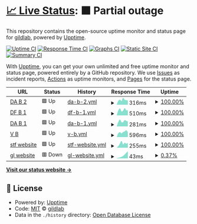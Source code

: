 # [📈 Live Status](https://upptime.gildlab.xyz): <!--live status--> **🟧 Partial outage**

This repository contains the open-source uptime monitor and status page for [gildlab](https://upptime.gildlab.xyz), powered by [Upptime](https://github.com/upptime/upptime).

[![Uptime CI](https://github.com/gildlab/upptime/workflows/Uptime%20CI/badge.svg)](https://github.com/gildlab/upptime/actions?query=workflow%3A%22Uptime+CI%22)
[![Response Time CI](https://github.com/gildlab/upptime/workflows/Response%20Time%20CI/badge.svg)](https://github.com/gildlab/upptime/actions?query=workflow%3A%22Response+Time+CI%22)
[![Graphs CI](https://github.com/gildlab/upptime/workflows/Graphs%20CI/badge.svg)](https://github.com/gildlab/upptime/actions?query=workflow%3A%22Graphs+CI%22)
[![Static Site CI](https://github.com/gildlab/upptime/workflows/Static%20Site%20CI/badge.svg)](https://github.com/gildlab/upptime/actions?query=workflow%3A%22Static+Site+CI%22)
[![Summary CI](https://github.com/gildlab/upptime/workflows/Summary%20CI/badge.svg)](https://github.com/gildlab/upptime/actions?query=workflow%3A%22Summary+CI%22)

With [Upptime](https://upptime.js.org), you can get your own unlimited and free uptime monitor and status page, powered entirely by a GitHub repository. We use [Issues](https://github.com/gildlab/upptime/issues) as incident reports, [Actions](https://github.com/gildlab/upptime/actions) as uptime monitors, and [Pages](https://upptime.gildlab.xyz) for the status page.

<!--start: status pages-->
<!-- This summary is generated by Upptime (https://github.com/upptime/upptime) -->
<!-- Do not edit this manually, your changes will be overwritten -->
<!-- prettier-ignore -->
| URL | Status | History | Response Time | Uptime |
| --- | ------ | ------- | ------------- | ------ |
| <img alt="" src="https://icons.duckduckgo.com/ip3/db2.gildlab.xyz.ico" height="13"> [DA B 2](https://db2.gildlab.xyz/api/v0/version) | 🟩 Up | [da-b-2.yml](https://github.com/gildlab/upptime/commits/HEAD/history/da-b-2.yml) | <details><summary><img alt="Response time graph" src="./graphs/da-b-2/response-time-week.png" height="20"> 316ms</summary><br><a href="https://upptime.gildlab.xyz/history/da-b-2"><img alt="Response time 322" src="https://img.shields.io/endpoint?url=https%3A%2F%2Fraw.githubusercontent.com%2Fgildlab%2Fupptime%2FHEAD%2Fapi%2Fda-b-2%2Fresponse-time.json"></a><br><a href="https://upptime.gildlab.xyz/history/da-b-2"><img alt="24-hour response time 283" src="https://img.shields.io/endpoint?url=https%3A%2F%2Fraw.githubusercontent.com%2Fgildlab%2Fupptime%2FHEAD%2Fapi%2Fda-b-2%2Fresponse-time-day.json"></a><br><a href="https://upptime.gildlab.xyz/history/da-b-2"><img alt="7-day response time 316" src="https://img.shields.io/endpoint?url=https%3A%2F%2Fraw.githubusercontent.com%2Fgildlab%2Fupptime%2FHEAD%2Fapi%2Fda-b-2%2Fresponse-time-week.json"></a><br><a href="https://upptime.gildlab.xyz/history/da-b-2"><img alt="30-day response time 313" src="https://img.shields.io/endpoint?url=https%3A%2F%2Fraw.githubusercontent.com%2Fgildlab%2Fupptime%2FHEAD%2Fapi%2Fda-b-2%2Fresponse-time-month.json"></a><br><a href="https://upptime.gildlab.xyz/history/da-b-2"><img alt="1-year response time 299" src="https://img.shields.io/endpoint?url=https%3A%2F%2Fraw.githubusercontent.com%2Fgildlab%2Fupptime%2FHEAD%2Fapi%2Fda-b-2%2Fresponse-time-year.json"></a></details> | <details><summary><a href="https://upptime.gildlab.xyz/history/da-b-2">100.00%</a></summary><a href="https://upptime.gildlab.xyz/history/da-b-2"><img alt="All-time uptime 92.84%" src="https://img.shields.io/endpoint?url=https%3A%2F%2Fraw.githubusercontent.com%2Fgildlab%2Fupptime%2FHEAD%2Fapi%2Fda-b-2%2Fuptime.json"></a><br><a href="https://upptime.gildlab.xyz/history/da-b-2"><img alt="24-hour uptime 100.00%" src="https://img.shields.io/endpoint?url=https%3A%2F%2Fraw.githubusercontent.com%2Fgildlab%2Fupptime%2FHEAD%2Fapi%2Fda-b-2%2Fuptime-day.json"></a><br><a href="https://upptime.gildlab.xyz/history/da-b-2"><img alt="7-day uptime 100.00%" src="https://img.shields.io/endpoint?url=https%3A%2F%2Fraw.githubusercontent.com%2Fgildlab%2Fupptime%2FHEAD%2Fapi%2Fda-b-2%2Fuptime-week.json"></a><br><a href="https://upptime.gildlab.xyz/history/da-b-2"><img alt="30-day uptime 95.74%" src="https://img.shields.io/endpoint?url=https%3A%2F%2Fraw.githubusercontent.com%2Fgildlab%2Fupptime%2FHEAD%2Fapi%2Fda-b-2%2Fuptime-month.json"></a><br><a href="https://upptime.gildlab.xyz/history/da-b-2"><img alt="1-year uptime 99.61%" src="https://img.shields.io/endpoint?url=https%3A%2F%2Fraw.githubusercontent.com%2Fgildlab%2Fupptime%2FHEAD%2Fapi%2Fda-b-2%2Fuptime-year.json"></a></details>
| <img alt="" src="https://icons.duckduckgo.com/ip3/ipfs.dragonflysun.ge.ico" height="13"> [DF B 1](https://ipfs.dragonflysun.ge/api/v0/version) | 🟩 Up | [df-b-1.yml](https://github.com/gildlab/upptime/commits/HEAD/history/df-b-1.yml) | <details><summary><img alt="Response time graph" src="./graphs/df-b-1/response-time-week.png" height="20"> 510ms</summary><br><a href="https://upptime.gildlab.xyz/history/df-b-1"><img alt="Response time 957" src="https://img.shields.io/endpoint?url=https%3A%2F%2Fraw.githubusercontent.com%2Fgildlab%2Fupptime%2FHEAD%2Fapi%2Fdf-b-1%2Fresponse-time.json"></a><br><a href="https://upptime.gildlab.xyz/history/df-b-1"><img alt="24-hour response time 485" src="https://img.shields.io/endpoint?url=https%3A%2F%2Fraw.githubusercontent.com%2Fgildlab%2Fupptime%2FHEAD%2Fapi%2Fdf-b-1%2Fresponse-time-day.json"></a><br><a href="https://upptime.gildlab.xyz/history/df-b-1"><img alt="7-day response time 510" src="https://img.shields.io/endpoint?url=https%3A%2F%2Fraw.githubusercontent.com%2Fgildlab%2Fupptime%2FHEAD%2Fapi%2Fdf-b-1%2Fresponse-time-week.json"></a><br><a href="https://upptime.gildlab.xyz/history/df-b-1"><img alt="30-day response time 841" src="https://img.shields.io/endpoint?url=https%3A%2F%2Fraw.githubusercontent.com%2Fgildlab%2Fupptime%2FHEAD%2Fapi%2Fdf-b-1%2Fresponse-time-month.json"></a><br><a href="https://upptime.gildlab.xyz/history/df-b-1"><img alt="1-year response time 926" src="https://img.shields.io/endpoint?url=https%3A%2F%2Fraw.githubusercontent.com%2Fgildlab%2Fupptime%2FHEAD%2Fapi%2Fdf-b-1%2Fresponse-time-year.json"></a></details> | <details><summary><a href="https://upptime.gildlab.xyz/history/df-b-1">100.00%</a></summary><a href="https://upptime.gildlab.xyz/history/df-b-1"><img alt="All-time uptime 97.83%" src="https://img.shields.io/endpoint?url=https%3A%2F%2Fraw.githubusercontent.com%2Fgildlab%2Fupptime%2FHEAD%2Fapi%2Fdf-b-1%2Fuptime.json"></a><br><a href="https://upptime.gildlab.xyz/history/df-b-1"><img alt="24-hour uptime 100.00%" src="https://img.shields.io/endpoint?url=https%3A%2F%2Fraw.githubusercontent.com%2Fgildlab%2Fupptime%2FHEAD%2Fapi%2Fdf-b-1%2Fuptime-day.json"></a><br><a href="https://upptime.gildlab.xyz/history/df-b-1"><img alt="7-day uptime 100.00%" src="https://img.shields.io/endpoint?url=https%3A%2F%2Fraw.githubusercontent.com%2Fgildlab%2Fupptime%2FHEAD%2Fapi%2Fdf-b-1%2Fuptime-week.json"></a><br><a href="https://upptime.gildlab.xyz/history/df-b-1"><img alt="30-day uptime 99.61%" src="https://img.shields.io/endpoint?url=https%3A%2F%2Fraw.githubusercontent.com%2Fgildlab%2Fupptime%2FHEAD%2Fapi%2Fdf-b-1%2Fuptime-month.json"></a><br><a href="https://upptime.gildlab.xyz/history/df-b-1"><img alt="1-year uptime 97.37%" src="https://img.shields.io/endpoint?url=https%3A%2F%2Fraw.githubusercontent.com%2Fgildlab%2Fupptime%2FHEAD%2Fapi%2Fdf-b-1%2Fuptime-year.json"></a></details>
| <img alt="" src="https://icons.duckduckgo.com/ip3/db1.gildlab.xyz.ico" height="13"> [DA B 1](https://db1.gildlab.xyz/api/v0/version) | 🟩 Up | [da-b-1.yml](https://github.com/gildlab/upptime/commits/HEAD/history/da-b-1.yml) | <details><summary><img alt="Response time graph" src="./graphs/da-b-1/response-time-week.png" height="20"> 281ms</summary><br><a href="https://upptime.gildlab.xyz/history/da-b-1"><img alt="Response time 906" src="https://img.shields.io/endpoint?url=https%3A%2F%2Fraw.githubusercontent.com%2Fgildlab%2Fupptime%2FHEAD%2Fapi%2Fda-b-1%2Fresponse-time.json"></a><br><a href="https://upptime.gildlab.xyz/history/da-b-1"><img alt="24-hour response time 270" src="https://img.shields.io/endpoint?url=https%3A%2F%2Fraw.githubusercontent.com%2Fgildlab%2Fupptime%2FHEAD%2Fapi%2Fda-b-1%2Fresponse-time-day.json"></a><br><a href="https://upptime.gildlab.xyz/history/da-b-1"><img alt="7-day response time 281" src="https://img.shields.io/endpoint?url=https%3A%2F%2Fraw.githubusercontent.com%2Fgildlab%2Fupptime%2FHEAD%2Fapi%2Fda-b-1%2Fresponse-time-week.json"></a><br><a href="https://upptime.gildlab.xyz/history/da-b-1"><img alt="30-day response time 9187" src="https://img.shields.io/endpoint?url=https%3A%2F%2Fraw.githubusercontent.com%2Fgildlab%2Fupptime%2FHEAD%2Fapi%2Fda-b-1%2Fresponse-time-month.json"></a><br><a href="https://upptime.gildlab.xyz/history/da-b-1"><img alt="1-year response time 1017" src="https://img.shields.io/endpoint?url=https%3A%2F%2Fraw.githubusercontent.com%2Fgildlab%2Fupptime%2FHEAD%2Fapi%2Fda-b-1%2Fresponse-time-year.json"></a></details> | <details><summary><a href="https://upptime.gildlab.xyz/history/da-b-1">100.00%</a></summary><a href="https://upptime.gildlab.xyz/history/da-b-1"><img alt="All-time uptime 90.66%" src="https://img.shields.io/endpoint?url=https%3A%2F%2Fraw.githubusercontent.com%2Fgildlab%2Fupptime%2FHEAD%2Fapi%2Fda-b-1%2Fuptime.json"></a><br><a href="https://upptime.gildlab.xyz/history/da-b-1"><img alt="24-hour uptime 100.00%" src="https://img.shields.io/endpoint?url=https%3A%2F%2Fraw.githubusercontent.com%2Fgildlab%2Fupptime%2FHEAD%2Fapi%2Fda-b-1%2Fuptime-day.json"></a><br><a href="https://upptime.gildlab.xyz/history/da-b-1"><img alt="7-day uptime 100.00%" src="https://img.shields.io/endpoint?url=https%3A%2F%2Fraw.githubusercontent.com%2Fgildlab%2Fupptime%2FHEAD%2Fapi%2Fda-b-1%2Fuptime-week.json"></a><br><a href="https://upptime.gildlab.xyz/history/da-b-1"><img alt="30-day uptime 37.05%" src="https://img.shields.io/endpoint?url=https%3A%2F%2Fraw.githubusercontent.com%2Fgildlab%2Fupptime%2FHEAD%2Fapi%2Fda-b-1%2Fuptime-month.json"></a><br><a href="https://upptime.gildlab.xyz/history/da-b-1"><img alt="1-year uptime 94.71%" src="https://img.shields.io/endpoint?url=https%3A%2F%2Fraw.githubusercontent.com%2Fgildlab%2Fupptime%2FHEAD%2Fapi%2Fda-b-1%2Fuptime-year.json"></a></details>
| <img alt="" src="https://icons.duckduckgo.com/ip3/vb1.gildlab.xyz.ico" height="13"> [V B](https://vb1.gildlab.xyz/api/v0/version) | 🟩 Up | [v-b.yml](https://github.com/gildlab/upptime/commits/HEAD/history/v-b.yml) | <details><summary><img alt="Response time graph" src="./graphs/v-b/response-time-week.png" height="20"> 596ms</summary><br><a href="https://upptime.gildlab.xyz/history/v-b"><img alt="Response time 2232" src="https://img.shields.io/endpoint?url=https%3A%2F%2Fraw.githubusercontent.com%2Fgildlab%2Fupptime%2FHEAD%2Fapi%2Fv-b%2Fresponse-time.json"></a><br><a href="https://upptime.gildlab.xyz/history/v-b"><img alt="24-hour response time 574" src="https://img.shields.io/endpoint?url=https%3A%2F%2Fraw.githubusercontent.com%2Fgildlab%2Fupptime%2FHEAD%2Fapi%2Fv-b%2Fresponse-time-day.json"></a><br><a href="https://upptime.gildlab.xyz/history/v-b"><img alt="7-day response time 596" src="https://img.shields.io/endpoint?url=https%3A%2F%2Fraw.githubusercontent.com%2Fgildlab%2Fupptime%2FHEAD%2Fapi%2Fv-b%2Fresponse-time-week.json"></a><br><a href="https://upptime.gildlab.xyz/history/v-b"><img alt="30-day response time 9616" src="https://img.shields.io/endpoint?url=https%3A%2F%2Fraw.githubusercontent.com%2Fgildlab%2Fupptime%2FHEAD%2Fapi%2Fv-b%2Fresponse-time-month.json"></a><br><a href="https://upptime.gildlab.xyz/history/v-b"><img alt="1-year response time 2599" src="https://img.shields.io/endpoint?url=https%3A%2F%2Fraw.githubusercontent.com%2Fgildlab%2Fupptime%2FHEAD%2Fapi%2Fv-b%2Fresponse-time-year.json"></a></details> | <details><summary><a href="https://upptime.gildlab.xyz/history/v-b">100.00%</a></summary><a href="https://upptime.gildlab.xyz/history/v-b"><img alt="All-time uptime 89.22%" src="https://img.shields.io/endpoint?url=https%3A%2F%2Fraw.githubusercontent.com%2Fgildlab%2Fupptime%2FHEAD%2Fapi%2Fv-b%2Fuptime.json"></a><br><a href="https://upptime.gildlab.xyz/history/v-b"><img alt="24-hour uptime 100.00%" src="https://img.shields.io/endpoint?url=https%3A%2F%2Fraw.githubusercontent.com%2Fgildlab%2Fupptime%2FHEAD%2Fapi%2Fv-b%2Fuptime-day.json"></a><br><a href="https://upptime.gildlab.xyz/history/v-b"><img alt="7-day uptime 100.00%" src="https://img.shields.io/endpoint?url=https%3A%2F%2Fraw.githubusercontent.com%2Fgildlab%2Fupptime%2FHEAD%2Fapi%2Fv-b%2Fuptime-week.json"></a><br><a href="https://upptime.gildlab.xyz/history/v-b"><img alt="30-day uptime 32.23%" src="https://img.shields.io/endpoint?url=https%3A%2F%2Fraw.githubusercontent.com%2Fgildlab%2Fupptime%2FHEAD%2Fapi%2Fv-b%2Fuptime-month.json"></a><br><a href="https://upptime.gildlab.xyz/history/v-b"><img alt="1-year uptime 85.92%" src="https://img.shields.io/endpoint?url=https%3A%2F%2Fraw.githubusercontent.com%2Fgildlab%2Fupptime%2FHEAD%2Fapi%2Fv-b%2Fuptime-year.json"></a></details>
| <img alt="" src="https://icons.duckduckgo.com/ip3/sft.gildlab.xyz.ico" height="13"> [stf website](https://sft.gildlab.xyz) | 🟩 Up | [stf-website.yml](https://github.com/gildlab/upptime/commits/HEAD/history/stf-website.yml) | <details><summary><img alt="Response time graph" src="./graphs/stf-website/response-time-week.png" height="20"> 255ms</summary><br><a href="https://upptime.gildlab.xyz/history/stf-website"><img alt="Response time 466" src="https://img.shields.io/endpoint?url=https%3A%2F%2Fraw.githubusercontent.com%2Fgildlab%2Fupptime%2FHEAD%2Fapi%2Fstf-website%2Fresponse-time.json"></a><br><a href="https://upptime.gildlab.xyz/history/stf-website"><img alt="24-hour response time 287" src="https://img.shields.io/endpoint?url=https%3A%2F%2Fraw.githubusercontent.com%2Fgildlab%2Fupptime%2FHEAD%2Fapi%2Fstf-website%2Fresponse-time-day.json"></a><br><a href="https://upptime.gildlab.xyz/history/stf-website"><img alt="7-day response time 255" src="https://img.shields.io/endpoint?url=https%3A%2F%2Fraw.githubusercontent.com%2Fgildlab%2Fupptime%2FHEAD%2Fapi%2Fstf-website%2Fresponse-time-week.json"></a><br><a href="https://upptime.gildlab.xyz/history/stf-website"><img alt="30-day response time 302" src="https://img.shields.io/endpoint?url=https%3A%2F%2Fraw.githubusercontent.com%2Fgildlab%2Fupptime%2FHEAD%2Fapi%2Fstf-website%2Fresponse-time-month.json"></a><br><a href="https://upptime.gildlab.xyz/history/stf-website"><img alt="1-year response time 417" src="https://img.shields.io/endpoint?url=https%3A%2F%2Fraw.githubusercontent.com%2Fgildlab%2Fupptime%2FHEAD%2Fapi%2Fstf-website%2Fresponse-time-year.json"></a></details> | <details><summary><a href="https://upptime.gildlab.xyz/history/stf-website">100.00%</a></summary><a href="https://upptime.gildlab.xyz/history/stf-website"><img alt="All-time uptime 99.82%" src="https://img.shields.io/endpoint?url=https%3A%2F%2Fraw.githubusercontent.com%2Fgildlab%2Fupptime%2FHEAD%2Fapi%2Fstf-website%2Fuptime.json"></a><br><a href="https://upptime.gildlab.xyz/history/stf-website"><img alt="24-hour uptime 100.00%" src="https://img.shields.io/endpoint?url=https%3A%2F%2Fraw.githubusercontent.com%2Fgildlab%2Fupptime%2FHEAD%2Fapi%2Fstf-website%2Fuptime-day.json"></a><br><a href="https://upptime.gildlab.xyz/history/stf-website"><img alt="7-day uptime 100.00%" src="https://img.shields.io/endpoint?url=https%3A%2F%2Fraw.githubusercontent.com%2Fgildlab%2Fupptime%2FHEAD%2Fapi%2Fstf-website%2Fuptime-week.json"></a><br><a href="https://upptime.gildlab.xyz/history/stf-website"><img alt="30-day uptime 96.88%" src="https://img.shields.io/endpoint?url=https%3A%2F%2Fraw.githubusercontent.com%2Fgildlab%2Fupptime%2FHEAD%2Fapi%2Fstf-website%2Fuptime-month.json"></a><br><a href="https://upptime.gildlab.xyz/history/stf-website"><img alt="1-year uptime 99.74%" src="https://img.shields.io/endpoint?url=https%3A%2F%2Fraw.githubusercontent.com%2Fgildlab%2Fupptime%2FHEAD%2Fapi%2Fstf-website%2Fuptime-year.json"></a></details>
| <img alt="" src="https://icons.duckduckgo.com/ip3/gildlab.xyz.ico" height="13"> [gl website](https://gildlab.xyz) | 🟥 Down | [gl-website.yml](https://github.com/gildlab/upptime/commits/HEAD/history/gl-website.yml) | <details><summary><img alt="Response time graph" src="./graphs/gl-website/response-time-week.png" height="20"> 43ms</summary><br><a href="https://upptime.gildlab.xyz/history/gl-website"><img alt="Response time 372" src="https://img.shields.io/endpoint?url=https%3A%2F%2Fraw.githubusercontent.com%2Fgildlab%2Fupptime%2FHEAD%2Fapi%2Fgl-website%2Fresponse-time.json"></a><br><a href="https://upptime.gildlab.xyz/history/gl-website"><img alt="24-hour response time 0" src="https://img.shields.io/endpoint?url=https%3A%2F%2Fraw.githubusercontent.com%2Fgildlab%2Fupptime%2FHEAD%2Fapi%2Fgl-website%2Fresponse-time-day.json"></a><br><a href="https://upptime.gildlab.xyz/history/gl-website"><img alt="7-day response time 43" src="https://img.shields.io/endpoint?url=https%3A%2F%2Fraw.githubusercontent.com%2Fgildlab%2Fupptime%2FHEAD%2Fapi%2Fgl-website%2Fresponse-time-week.json"></a><br><a href="https://upptime.gildlab.xyz/history/gl-website"><img alt="30-day response time 469" src="https://img.shields.io/endpoint?url=https%3A%2F%2Fraw.githubusercontent.com%2Fgildlab%2Fupptime%2FHEAD%2Fapi%2Fgl-website%2Fresponse-time-month.json"></a><br><a href="https://upptime.gildlab.xyz/history/gl-website"><img alt="1-year response time 277" src="https://img.shields.io/endpoint?url=https%3A%2F%2Fraw.githubusercontent.com%2Fgildlab%2Fupptime%2FHEAD%2Fapi%2Fgl-website%2Fresponse-time-year.json"></a></details> | <details><summary><a href="https://upptime.gildlab.xyz/history/gl-website">0.37%</a></summary><a href="https://upptime.gildlab.xyz/history/gl-website"><img alt="All-time uptime 97.83%" src="https://img.shields.io/endpoint?url=https%3A%2F%2Fraw.githubusercontent.com%2Fgildlab%2Fupptime%2FHEAD%2Fapi%2Fgl-website%2Fuptime.json"></a><br><a href="https://upptime.gildlab.xyz/history/gl-website"><img alt="24-hour uptime 0.00%" src="https://img.shields.io/endpoint?url=https%3A%2F%2Fraw.githubusercontent.com%2Fgildlab%2Fupptime%2FHEAD%2Fapi%2Fgl-website%2Fuptime-day.json"></a><br><a href="https://upptime.gildlab.xyz/history/gl-website"><img alt="7-day uptime 0.37%" src="https://img.shields.io/endpoint?url=https%3A%2F%2Fraw.githubusercontent.com%2Fgildlab%2Fupptime%2FHEAD%2Fapi%2Fgl-website%2Fuptime-week.json"></a><br><a href="https://upptime.gildlab.xyz/history/gl-website"><img alt="30-day uptime 62.48%" src="https://img.shields.io/endpoint?url=https%3A%2F%2Fraw.githubusercontent.com%2Fgildlab%2Fupptime%2FHEAD%2Fapi%2Fgl-website%2Fuptime-month.json"></a><br><a href="https://upptime.gildlab.xyz/history/gl-website"><img alt="1-year uptime 96.87%" src="https://img.shields.io/endpoint?url=https%3A%2F%2Fraw.githubusercontent.com%2Fgildlab%2Fupptime%2FHEAD%2Fapi%2Fgl-website%2Fuptime-year.json"></a></details>

<!--end: status pages-->

[**Visit our status website →**](https://upptime.gildlab.xyz)

## 📄 License

- Powered by: [Upptime](https://github.com/upptime/upptime)
- Code: [MIT](./LICENSE) © [gildlab](https://upptime.gildlab.xyz)
- Data in the `./history` directory: [Open Database License](https://opendatacommons.org/licenses/odbl/1-0/)

